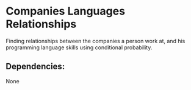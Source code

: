# Companies Languages Relationships
Finding relationships between the companies a person work at, and his programming language skills using conditional probability.

## Dependencies:
None

